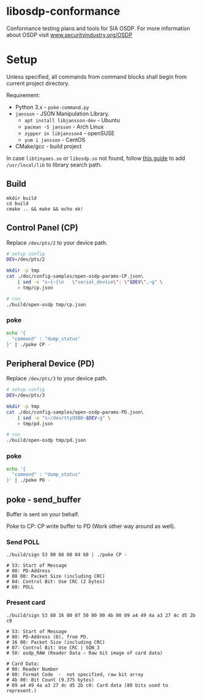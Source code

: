 # libosdp-conformance
Conformance testing plans and tools for SIA OSDP.
For more information about OSDP visit www.securityindustry.org/OSDP

# Setup
Unless specified, all commands from command blocks
shall begin from current project directory.

Requirement:

* Python 3.x - `poke-command.py`
* `jansson` - JSON Manipulation Library.
  * `apt install libjansson-dev` - Ubuntu
  * `pacman -S jansson` - Arch Linux
  * `zypper in libjansson4` - openSUSE
  * `yum i jansson` - CentOS
* CMake/gcc - build project

In case `libtinyaes.so` or `libosdp.so` not found, follow [this guide](https://stackoverflow.com/a/17892806) to add `/usr/local/lib` to library search path.

## Build

```
mkdir build
cd build
cmake .. && make && echo ok!
```


## Control Panel (CP)

Replace `/dev/pts/2` to your device path.

```sh
# setup config
DEV=/dev/pts/2

mkdir -p tmp
cat ./doc/config-samples/open-osdp-params-CP.json\
    | sed -e "s~{~{\n   \"serial_device\": \"$DEV\",~g" \
    > tmp/cp.json

# run
./build/open-osdp tmp/cp.json
```

### poke

```sh
echo '{
  "command" : "dump_status"
}' | ./poke CP -
```

## Peripheral Device (PD)


Replace `/dev/pts/3` to your device path.

```sh
# setup config
DEV=/dev/pts/3

mkdir -p tmp
cat ./doc/config-samples/open-osdp-params-PD.json\
    | sed -e "s~/dev/ttyUSB0~$DEV~g" \
    > tmp/pd.json

# run
./build/open-osdp tmp/pd.json

```

### poke

```sh
echo '{
  "command" : "dump_status"
}' | ./poke PD -
```


## poke - send_buffer

Buffer is sent on your behalf.

Poke to CP: CP write buffer to PD (Work other way around as well).

### Send POLL

```
./build/sign 53 00 08 00 04 60 | ./poke CP -

# 53: Start of Message
# 00: PD-Address
# 08 00: Packet Size (including CRC)
# 04: Control Bit: Use CRC (2 bytes)
# 60: POLL
```

### Present card

```
./build/sign 53 80 16 00 07 50 00 00 4b 00 09 a4 49 4a a3 27 4c d5 2b c0

# 53: Start of Message
# 80: PD-Address (0), from PD.
# 16 00: Packet Size (including CRC)
# 07: Control Bit: Use CRC | SQN_3
# 50: osdp_RAW (Reader Data – Raw bit image of card data)

# Card Data:
# 00: Reader Number
# 00: Format Code  -  not specified, raw bit array
# 4b 00: Bit Count (9.375 bytes)
# 09 a4 49 4a a3 27 4c d5 2b c0: Card data (80 bits used to represent.)
```
